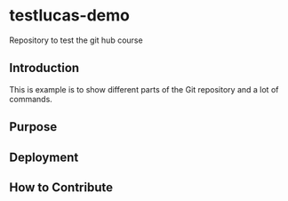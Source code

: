 # testlucas-demo

Repository to test the git hub course

## Introduction

This is example is to show different parts of the Git repository and a lot of commands.

## Purpose

## Deployment

## How to Contribute
